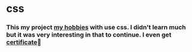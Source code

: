 # css 

<h3>
        This my project <a href="https://yurii108.github.io/css-project-practice/">my hobbies</a> with use css. I didn't learn much but it was very interesting in that to continue. I even get <a href="https://yurii108.github.io/css-project-practice/cetrtificate.html">certificate</a>🙂
        </h3>

<!-- <div class="ctf" style="img {
            display: block;
            margin: 20px auto 0 auto;
            height: 500px;
        }">
 <img src="certificate.png" alt="certificate">
</div>  -->

